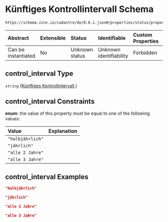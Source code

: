 # Künftiges Kontrollintervall  Schema

```txt
https://schema.vinv.io/cadastre/de/0.0.1.json#/properties/status/properties/control_interval 
```



| Abstract            | Extensible | Status         | Identifiable            | Custom Properties | Additional Properties | Access Restrictions | Defined In                                                                                                                 |
| :------------------ | :--------- | :------------- | :---------------------- | :---------------- | :-------------------- | :------------------ | :------------------------------------------------------------------------------------------------------------------------- |
| Can be instantiated | No         | Unknown status | Unknown identifiability | Forbidden         | Allowed               | none                | [dereferenced.doc.json\*](../../../../../../vinv-schemas/vinv-tree/out/0.0.1/dereferenced.doc.json "open original schema") |

## control\_interval  Type

`string` ([Künftiges Kontrollintervall ](dereferenced-properties-zustand-properties-künftiges-kontrollintervall-.md))

## control\_interval  Constraints

**enum**: the value of this property must be equal to one of the following values:

| Value            | Explanation |
| :--------------- | :---------- |
| `"halbjährlich"` |             |
| `"jährlich"`     |             |
| `"alle 2 Jahre"` |             |
| `"alle 3 Jahre"` |             |

## control\_interval  Examples

```json
"halbjährlich"
```

```json
"jährlich"
```

```json
"alle 2 Jahre"
```

```json
"alle 3 Jahre"
```
